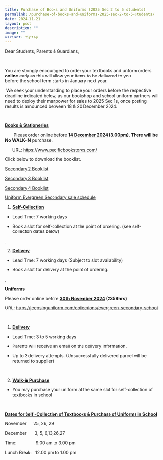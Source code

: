 ```yaml
---
title: Purchase of Books and Uniforms (2025 Sec 2 to 5 students)
permalink: /purchase-of-books-and-uniforms-2025-sec-2-to-5-students/
date: 2024-11-21
layout: post
description: ""
image: ""
variant: tiptap
---
```

<p>Dear Students, Parents &amp; Guardians,</p>
<p>&nbsp;</p>
<p>You are strongly encouraged to order your textbooks and unform orders <strong>online</strong> early
as this will allow your items to be delivered to you before&nbsp;the&nbsp;school
term starts in January next year.</p>
<p>&nbsp;We seek your understanding to place your orders before the respective
deadline indicated below, as our bookshop and school uniform partners will
need to deploy their manpower for sales to 2025 Sec 1s, once posting results
is announced between 18 &amp; 20 December 2024.</p>
<p>&nbsp;</p>
<p><strong><u>Books &amp; Stationeries</u></strong>
</p>
<p>&nbsp;&nbsp;&nbsp;&nbsp;&nbsp;&nbsp; Please order online before&nbsp;<strong><u>14 December 2024</u> (3.00pm). There will be No WALK-IN</strong> purchase.</p>
<p><strong>&nbsp;&nbsp;&nbsp;&nbsp;&nbsp;&nbsp; </strong>URL: <a href="https://www.pacificbookstores.com/" rel="noopener nofollow" target="_blank">https://www.pacificbookstores.com/</a>
</p>
<p>Click below to download the booklist.</p>
<p><a href="/files/Secondary_2_Booklist__2025_.pdf" rel="noopener nofollow" target="_blank">Secondary 2 Booklist</a>
</p>
<p><a href="/files/Secondary_3_Booklist__2025_.pdf" rel="noopener nofollow" target="_blank">Secondary 3 Booklist</a>
</p>
<p><a href="/files/Secondary_4_Booklist__2025_.pdf" rel="noopener nofollow" target="_blank">Secondary 4 Booklist</a>
</p>
<p><a href="/files/Uniform_Jeep_Seng_Evergreen_Secondary_sale_schedule_Y24.pdf" rel="noopener nofollow" target="_blank">Uniform Evergreen Secondary sale schedule</a>
</p>
<p></p>
<ol data-tight="true" class="tight">
<li>
<p><strong><u>Self-Collection</u></strong>
</p>
</li>
</ol>
<ul data-tight="true" class="tight">
<li>
<p>Lead Time: 7 working days</p>
</li>
<li>
<p>Book a slot for self-collection at the point of ordering. (see self-collection
dates below)</p>
</li>
</ul>
<p><u>&nbsp;</u>
</p>
<ol start="2" data-tight="true" class="tight">
<li>
<p><strong><u>Delivery</u></strong>
</p>
</li>
</ol>
<ul data-tight="true" class="tight">
<li>
<p>Lead Time: 7 working days (Subject to slot availability)</p>
</li>
<li>
<p>Book a slot for delivery at the point of ordering.</p>
</li>
</ul>
<p><strong><u>&nbsp;</u></strong>
</p>
<p><strong><u>Uniforms</u></strong>
</p>
<p>Please order online before&nbsp;<strong><u>30th November 2024</u> (2359hrs)</strong>
</p>
<p>URL: <a href="https://jeepsinguniform.com/collections/evergreen-secondary-school" rel="noopener nofollow" target="_blank">https://jeepsinguniform.com/collections/evergreen-secondary-school</a>
</p>
<p>&nbsp;</p>
<ol data-tight="true" class="tight">
<li>
<p><strong><u>Delivery</u></strong>
</p>
</li>
</ol>
<ul data-tight="true" class="tight">
<li>
<p>Lead Time: 3 to 5 working days</p>
</li>
<li>
<p>Parents will receive an email on the delivery information.</p>
</li>
<li>
<p>Up to 3 delivery attempts. (Unsuccessfully delivered parcel will be returned
to supplier)</p>
</li>
</ul>
<p>&nbsp;</p>
<ol start="2" data-tight="true" class="tight">
<li>
<p><strong><u>Walk-in Purchase</u></strong>
</p>
</li>
</ol>
<ul data-tight="true" class="tight">
<li>
<p>You may purchase your uniform at the same slot for self-collection of
textbooks in school</p>
</li>
</ul>
<p>&nbsp;</p>
<p><strong><u>Dates for Self -Collection of Textbooks &amp; Purchase of Uniforms in School</u></strong>
</p>
<p>November:&nbsp;&nbsp;&nbsp;&nbsp; 25, 26, 29</p>
<p>December:&nbsp;&nbsp;&nbsp;&nbsp;&nbsp; 3, 5, 6,13,26,27</p>
<p>Time:&nbsp;&nbsp;&nbsp;&nbsp;&nbsp;&nbsp;&nbsp;&nbsp; &nbsp;&nbsp;&nbsp;&nbsp;&nbsp;&nbsp;&nbsp;9.00
am to 3.00 pm</p>
<p>Lunch Break:&nbsp;&nbsp; 12.00 pm to 1.00 pm</p>
